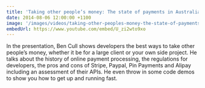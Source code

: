 ```yaml
---
title: 'Taking other people’s money: The state of payments in Australia – Ben Cull | DDD Melbourne'
date: 2014-08-06 12:00:00 +1100
image: '/images/videos/taking-other-peoples-money-the-state-of-payments-in-australia-ben-cull-ddd-melbourne.jpg'
embedUrl: https://www.youtube.com/embed/U_zi2wto9xo
---
```


In the presentation, Ben Cull shows developers the best ways to take other people’s money, whether it be for a large client or your own side project. He talks about the history of online payment processing, the regulations for developers, the pros and cons of Stripe, Paypal, Pin Payments and Alipay including an assessment of their APIs. He even throw in some code demos to show you how to get up and running fast.
